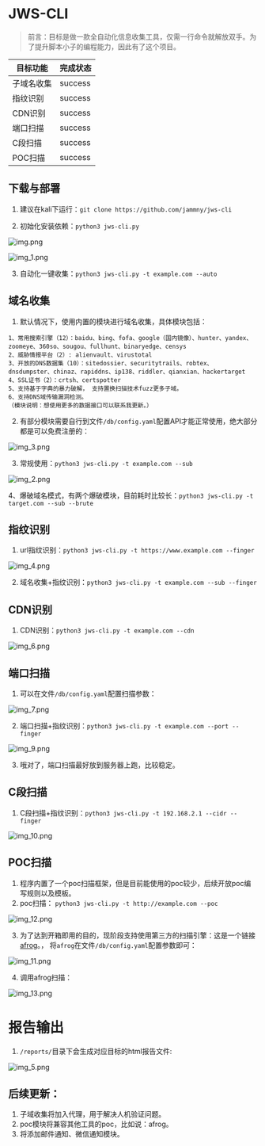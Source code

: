 # JWS-CLI  

> 前言：目标是做一款全自动化信息收集工具，仅需一行命令就解放双手。为了提升脚本小子的编程能力，因此有了这个项目。

| 目标功能      | 完成状态 |
| ----- | ----------- |
| 子域名收集 | success |
| 指纹识别 | success |
| CDN识别 | success    |
| 端口扫描 | success    |
| C段扫描 | success    |
| POC扫描 | success    |

## 下载与部署 
1. 建议在kali下运行：`git clone https://github.com/jammny/jws-cli`

2. 初始化安装依赖：`python3 jws-cli.py`  

![img.png](img/img.png)

![img_1.png](img/img_1.png)

3. 自动化一键收集：`python3 jws-cli.py -t example.com --auto`  

## 域名收集

1. 默认情况下，使用内置的模块进行域名收集，具体模块包括：  

```angular2html
1、常用搜索引擎（12）：baidu、bing、fofa、google（国内镜像）、hunter、yandex、zoomeye、360so、sougou、fullhunt、binaryedge、censys  
2、威胁情报平台（2）: alienvault、virustotal  
3、开放的DNS数据集（10）：sitedossier、securitytrails、robtex、dnsdumpster、chinaz、rapiddns、ip138、riddler、qianxian、hackertarget  
4、SSL证书（2）：crtsh、certspotter  
5、支持基于字典的暴力破解， 支持置换扫描技术fuzz更多子域。  
6、支持DNS域传输漏洞检测。  
（模块说明：想使用更多的数据接口可以联系我更新。）
```

2. 有部分模块需要自行到文件`/db/config.yaml`配置API才能正常使用，绝大部分都是可以免费注册的：  

![img_3.png](img/img_3.png)


3. 常规使用：`python3 jws-cli.py -t example.com --sub`  

![img_2.png](img/img_2.png)

4、爆破域名模式，有两个爆破模块，目前耗时比较长：`python3 jws-cli.py -t target.com --sub --brute`

## 指纹识别

1. url指纹识别：`python3 jws-cli.py -t https://www.example.com --finger `  

![img_4.png](img/img_4.png)

2. 域名收集+指纹识别：`python3 jws-cli.py -t example.com --sub --finger`

## CDN识别

1. CDN识别：`python3 jws-cli.py -t example.com --cdn`

![img_6.png](img/img_6.png)

## 端口扫描

1. 可以在文件`/db/config.yaml`配置扫描参数：

![img_7.png](img/img_7.png)

2. 端口扫描+指纹识别：`python3 jws-cli.py -t example.com --port --finger`

![img_9.png](img/img_9.png)

3. 哦对了，端口扫描最好放到服务器上跑，比较稳定。

## C段扫描

1. C段扫描+指纹识别：`python3 jws-cli.py -t 192.168.2.1 --cidr --finger`

![img_10.png](img/img_10.png)

## POC扫描

1. 程序内置了一个poc扫描框架，但是目前能使用的poc较少，后续开放poc编写规则以及模板。
2. poc扫描： `python3 jws-cli.py -t http://example.com --poc`

![img_12.png](img/img_12.png)

3. 为了达到开箱即用的目的，现阶段支持使用第三方的扫描引擎：这是一个链接 [afrog](https://github.com/zan8in/afrog "afrog")。， 将`afrog`在文件`/db/config.yaml`配置参数即可：

![img_11.png](img/img_11.png)

4. 调用afrog扫描：

![img_13.png](img/img_13.png)

# 报告输出
1. `/reports/`目录下会生成对应目标的html报告文件:

![img_5.png](img/img_5.png)

## 后续更新：
1. 子域收集将加入代理，用于解决人机验证问题。   
2. poc模块将兼容其他工具的poc，比如说：afrog。  
3. 将添加邮件通知、微信通知模块。
